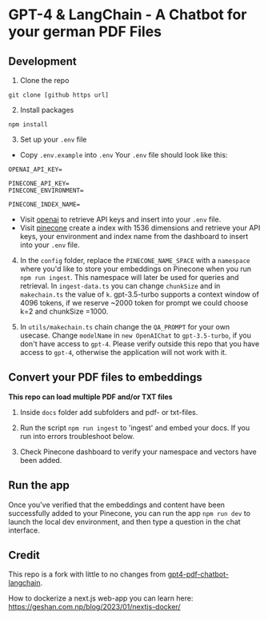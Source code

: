 # GPT-4 & LangChain - A Chatbot for your german PDF Files

## Development

1. Clone the repo

```
git clone [github https url]
```

2. Install packages

```
npm install
```

3. Set up your `.env` file

- Copy `.env.example` into `.env`
  Your `.env` file should look like this:

```
OPENAI_API_KEY=

PINECONE_API_KEY=
PINECONE_ENVIRONMENT=

PINECONE_INDEX_NAME=

```

- Visit [openai](https://help.openai.com/en/articles/4936850-where-do-i-find-my-secret-api-key) to retrieve API keys and insert into your `.env` file.
- Visit [pinecone](https://pinecone.io/) create a index with 1536 dimensions and retrieve your API keys, your environment and index name from the dashboard to insert into your `.env` file.

4. In the `config` folder, replace the `PINECONE_NAME_SPACE` with a `namespace` where you'd like to store your embeddings on Pinecone when you run `npm run ingest`. This namespace will later be used for queries and retrieval. In `ingest-data.ts` you can change `chunkSize` and in `makechain.ts` the value of `k`.
gpt-3.5-turbo supports a context window of 4096 tokens, if we reserve ~2000 token for prompt we could choose k=2 and chunkSize =1000.


5. In `utils/makechain.ts` chain change the `QA_PROMPT` for your own usecase. Change `modelName` in `new OpenAIChat` to `gpt-3.5-turbo`, if you don't have access to `gpt-4`. Please verify outside this repo that you have access to `gpt-4`, otherwise the application will not work with it.

## Convert your PDF files to embeddings

**This repo can load multiple PDF and/or TXT files**

1. Inside `docs` folder add subfolders and pdf- or txt-files.

2. Run the script `npm run ingest` to 'ingest' and embed your docs. If you run into errors troubleshoot below.

3. Check Pinecone dashboard to verify your namespace and vectors have been added.

## Run the app

Once you've verified that the embeddings and content have been successfully added to your Pinecone, you can run the app `npm run dev` to launch the local dev environment, and then type a question in the chat interface.

## Credit

This repo is a fork with little to no changes from [gpt4-pdf-chatbot-langchain](https://github.com/mayooear/gpt4-pdf-chatbot-langchain).

How to dockerize a next.js web-app you can learn here: https://geshan.com.np/blog/2023/01/nextjs-docker/

